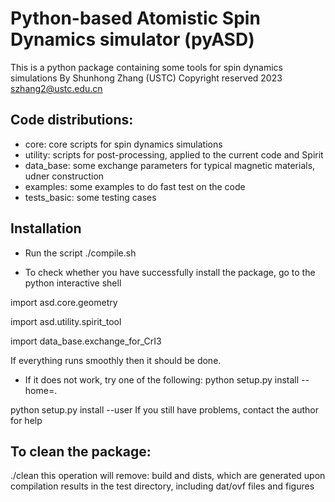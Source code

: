 # Python-based Atomistic Spin Dynamics simulator (pyASD)


This is a python package containing
some tools for spin dynamics simulations
By Shunhong Zhang (USTC)
Copyright reserved 2023
szhang2@ustc.edu.cn


## Code distributions:

* core: core scripts for spin dynamics simulations
* utility: scripts for post-processing, applied to the current code and Spirit
* data_base: some exchange parameters for typical magnetic materials, udner construction
* examples: some examples to do fast test on the code
* tests_basic: some testing cases

## Installation
* Run the script
./compile.sh

* To check whether you have successfully install the package, go to the python interactive shell
 
import asd.core.geometry

import asd.utility.spirit_tool

import data_base.exchange_for_CrI3

If everything runs smoothly then it should be done.

* If it does not work, try one of the following:
 python setup.py install --home=.
 
 python setup.py install --user
 If you still have problems, contact the author for help
 

## To clean the package:
./clean
this operation will remove:
build and dists, which are generated upon compilation
results in the test directory, including dat/ovf files and figures

